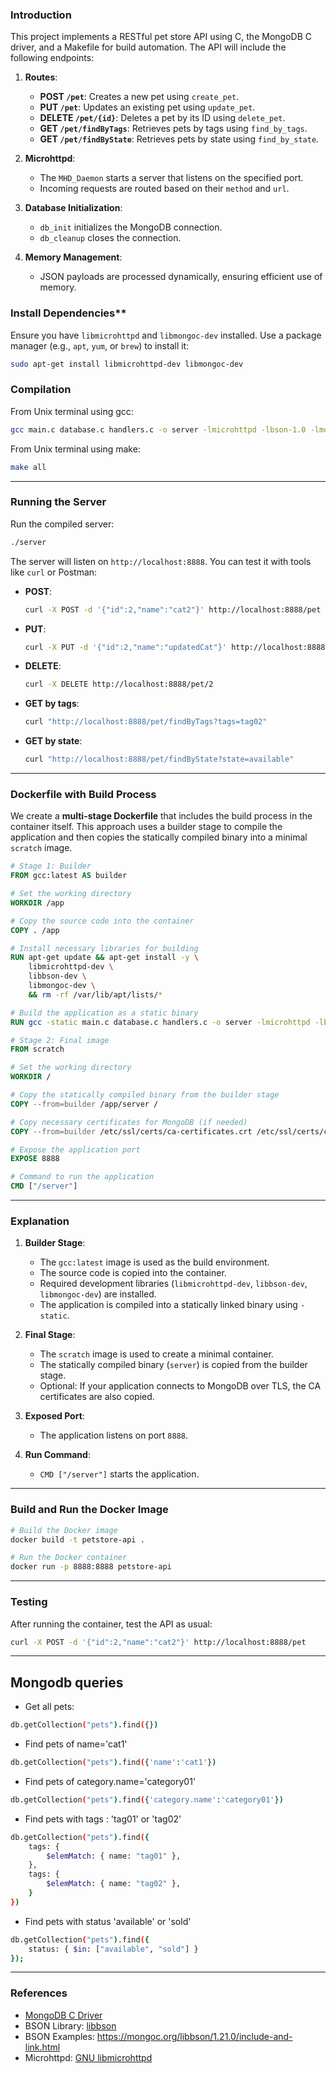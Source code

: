 ### Introduction

This project implements a RESTful pet store API using C, the MongoDB C driver, and a Makefile for build automation. The API will include the following endpoints:

1. **Routes**:
   - **POST `/pet`**: Creates a new pet using `create_pet`.
   - **PUT `/pet`**: Updates an existing pet using `update_pet`.
   - **DELETE `/pet/{id}`**: Deletes a pet by its ID using `delete_pet`.
   - **GET `/pet/findByTags`**: Retrieves pets by tags using `find_by_tags`.
   - **GET `/pet/findByState`**: Retrieves pets by state using `find_by_state`.

2. **Microhttpd**:
   - The `MHD_Daemon` starts a server that listens on the specified port.
   - Incoming requests are routed based on their `method` and `url`.

3. **Database Initialization**:
   - `db_init` initializes the MongoDB connection.
   - `db_cleanup` closes the connection.

4. **Memory Management**:
   - JSON payloads are processed dynamically, ensuring efficient use of memory.


### Install Dependencies**
Ensure you have `libmicrohttpd` and `libmongoc-dev` installed. Use a package manager (e.g., `apt`, `yum`, or `brew`) to install it:
```bash
sudo apt-get install libmicrohttpd-dev libmongoc-dev
```


### Compilation

From Unix terminal using gcc:
```bash
gcc main.c database.c handlers.c -o server -lmicrohttpd -lbson-1.0 -lmongoc-1.0 -o petstore-api
```


From Unix terminal using make:
```bash
make all
```

---

### Running the Server

Run the compiled server:
```bash
./server
```

The server will listen on `http://localhost:8888`. You can test it with tools like `curl` or Postman:

- **POST**:
  ```bash
  curl -X POST -d '{"id":2,"name":"cat2"}' http://localhost:8888/pet
  ```
- **PUT**:
  ```bash
  curl -X PUT -d '{"id":2,"name":"updatedCat"}' http://localhost:8888/pet
  ```
- **DELETE**:
  ```bash
  curl -X DELETE http://localhost:8888/pet/2
  ```
- **GET by tags**:
  ```bash
  curl "http://localhost:8888/pet/findByTags?tags=tag02"
  ```
- **GET by state**:
  ```bash
  curl "http://localhost:8888/pet/findByState?state=available"
  ```

  
---

### **Dockerfile with Build Process**

We create a **multi-stage Dockerfile** that includes the build process in the container itself. This approach uses a builder stage to compile the application and then copies the statically compiled binary into a minimal `scratch` image.


```dockerfile
# Stage 1: Builder
FROM gcc:latest AS builder

# Set the working directory
WORKDIR /app

# Copy the source code into the container
COPY . /app

# Install necessary libraries for building
RUN apt-get update && apt-get install -y \
    libmicrohttpd-dev \
    libbson-dev \
    libmongoc-dev \
    && rm -rf /var/lib/apt/lists/*

# Build the application as a static binary
RUN gcc -static main.c database.c handlers.c -o server -lmicrohttpd -lbson-1.0 -lmongoc-1.0 -o petstore-api

# Stage 2: Final image
FROM scratch

# Set the working directory
WORKDIR /

# Copy the statically compiled binary from the builder stage
COPY --from=builder /app/server /

# Copy necessary certificates for MongoDB (if needed)
COPY --from=builder /etc/ssl/certs/ca-certificates.crt /etc/ssl/certs/ca-certificates.crt

# Expose the application port
EXPOSE 8888

# Command to run the application
CMD ["/server"]
```

---

### **Explanation**

1. **Builder Stage**:
   - The `gcc:latest` image is used as the build environment.
   - The source code is copied into the container.
   - Required development libraries (`libmicrohttpd-dev`, `libbson-dev`, `libmongoc-dev`) are installed.
   - The application is compiled into a statically linked binary using `-static`.

2. **Final Stage**:
   - The `scratch` image is used to create a minimal container.
   - The statically compiled binary (`server`) is copied from the builder stage.
   - Optional: If your application connects to MongoDB over TLS, the CA certificates are also copied.

3. **Exposed Port**:
   - The application listens on port `8888`.

4. **Run Command**:
   - `CMD ["/server"]` starts the application.

---

### **Build and Run the Docker Image**

```bash
# Build the Docker image
docker build -t petstore-api .

# Run the Docker container
docker run -p 8888:8888 petstore-api
```

---

### **Testing**

After running the container, test the API as usual:

```bash
curl -X POST -d '{"id":2,"name":"cat2"}' http://localhost:8888/pet
```

---
## **Mongodb queries**

- Get all pets:
```bash
db.getCollection("pets").find({})
```

- Find pets of name='cat1'
```bash
db.getCollection("pets").find({'name':'cat1'})
```
- Find pets of category.name='category01'
```bash
db.getCollection("pets").find({'category.name':'category01'})
```

- Find pets with tags : 'tag01' or 'tag02'
```bash
db.getCollection("pets").find({
    tags: {
        $elemMatch: { name: "tag01" },
    },
    tags: {
        $elemMatch: { name: "tag02" },
    }
})
```

- Find pets with status 'available' or 'sold'
```bash
db.getCollection("pets").find({
    status: { $in: ["available", "sold"] }
});
```
---

### **References**

- [MongoDB C Driver](http://mongoc.org/libmongoc/current/index.html)
- BSON Library: [libbson](http://mongoc.org/libbson/current/index.html)
- BSON Examples: https://mongoc.org/libbson/1.21.0/include-and-link.html
- Microhttpd: [GNU libmicrohttpd](https://www.gnu.org/software/libmicrohttpd/)